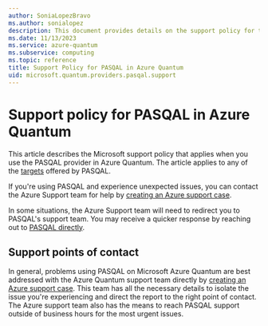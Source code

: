 ```yaml
---
author: SoniaLopezBravo
ms.author: sonialopez
description: This document provides details on the support policy for the PASQAL quantum provider in Azure Quantum.
ms.date: 11/13/2023
ms.service: azure-quantum
ms.subservice: computing
ms.topic: reference
title: Support Policy for PASQAL in Azure Quantum
uid: microsoft.quantum.providers.pasqal.support
---
```


# Support policy for PASQAL in Azure Quantum

This article describes the Microsoft support policy that applies when you use the PASQAL provider in Azure Quantum. The article applies to any of the [targets](xref:microsoft.quantum.providers.pasqal) offered by PASQAL.

If you're using PASQAL and experience unexpected issues, you can contact the Azure Support team for help by [creating an Azure support case](/azure/azure-portal/supportability/how-to-create-azure-support-request).

In some situations, the Azure Support team will need to redirect you to PASQAL's support team. You may receive a quicker response by reaching out to [PASQAL directly](mailto:help@pasqal.com).

## Support points of contact

In general, problems using PASQAL on Microsoft Azure Quantum are best addressed with the Azure Quantum support team directly by [creating an Azure support case](/azure/azure-portal/supportability/how-to-create-azure-support-request). This team has all the necessary details to isolate the issue you're experiencing and direct the report to the right point of contact. The Azure support team also has the means to reach PASQAL support outside of business hours for the most urgent issues.


